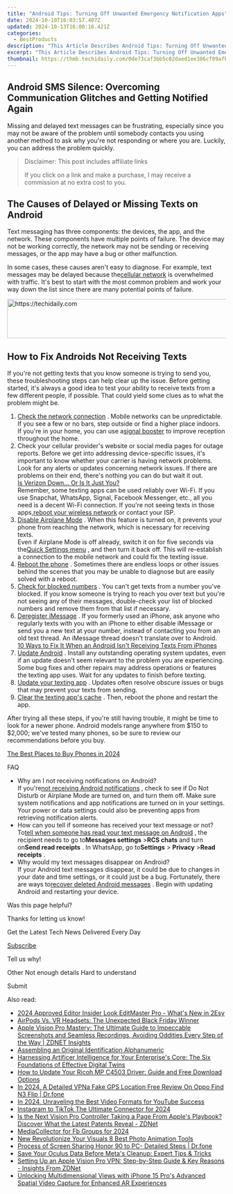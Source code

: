 ```yaml
---
title: "Android Tips: Turning Off Unwanted Emergency Notification Apps"
date: 2024-10-10T16:03:57.407Z
updated: 2024-10-13T16:00:16.421Z
categories:
  - BestProducts
description: "This Article Describes Android Tips: Turning Off Unwanted Emergency Notification Apps"
excerpt: "This Article Describes Android Tips: Turning Off Unwanted Emergency Notification Apps"
thumbnail: https://thmb.techidaily.com/0de73caf3bb5c02daed1ee386cf09afb53bbd23f4ce1afea7cdc9e81385d2297.jpg
---
```


## Android SMS Silence: Overcoming Communication Glitches and Getting Notified Again
 Missing and delayed text messages can be frustrating, especially since you may not be aware of the problem until somebody contacts you using another method to ask why you're not responding or where you are. Luckily, you can address the problem quickly.

>  Disclaimer: This post includes affiliate links
>
>  If you click on a link and make a purchase, I may receive a commission at no extra cost to you.
>

## The Causes of Delayed or Missing Texts on Android

 Text messaging has three components: the devices, the app, and the network. These components have multiple points of failure. The device may not be working correctly, the network may not be sending or receiving messages, or the app may have a bug or other malfunction.

 In some cases, these causes aren't easy to diagnose. For example, text messages may be delayed because the[cellular network](https://www.lifewire.com/how-does-a-mobile-network-work-2373338) is overwhelmed with traffic. It's best to start with the most common problem and work your way down the list since there are many potential points of failure.

<!-- affiliate ads begin -->
<a href="https://appsumo.8odi.net/c/5597632/2151872/7443" target="_top" id="2151872">
  <img src="//a.impactradius-go.com/display-ad/7443-2151872" border="0" alt="https://techidaily.com" width="728" height="90"/>
</a>
<img height="0" width="0" src="https://appsumo.8odi.net/i/5597632/2151872/7443" style="position:absolute;visibility:hidden;" border="0" />
<!-- affiliate ads end -->

## How to Fix Androids Not Receiving Texts

 If you're not getting texts that you know someone is trying to send you, these troubleshooting steps can help clear up the issue. Before getting started, it's always a good idea to test your ability to receive texts from a few different people, if possible. That could yield some clues as to what the problem might be.

1. [Check the network connection](https://www.lifewire.com/check-network-connection-status-of-wireless-devices-818268) . Mobile networks can be unpredictable. If you see a few or no bars, step outside or find a higher place indoors. If you're in your home, you can use a[signal booster](https://www.lifewire.com/cell-phone-signal-boosters-4148146) to improve reception throughout the home.
2. Check your cellular provider's website or social media pages for outage reports. Before we get into addressing device-specific issues, it's important to know whether your carrier is having network problems.  
 Look for any alerts or updates concerning network issues. If there are problems on their end, there's nothing you can do but wait it out.  
[Is Verizon Down... Or Is It Just You?](https://www.lifewire.com/is-verizon-down-or-is-it-just-you-5069423)  
 Remember, some texting apps can be used reliably over Wi-Fi. If you use Snapchat, WhatsApp, Signal, Facebook Messenger, etc., all you need is a decent Wi-Fi connection. If you're not seeing texts in those apps,[reboot your wireless network](https://www.lifewire.com/how-to-properly-restart-a-router-modem-2624570) or contact your ISP.
3. [Disable Airplane Mode](https://www.lifewire.com/turn-airplane-mode-on-or-off-on-android-5212172) . When this feature is turned on, it prevents your phone from reaching the network, which is necessary for receiving texts.  
 Even if Airplane Mode is off already, switch it on for five seconds via the[Quick Settings menu](https://www.lifewire.com/quick-settings-menu-android-4121299) , and then turn it back off. This will re-establish a connection to the mobile network and could fix the texting issue.
4. [Reboot the phone](https://www.lifewire.com/reboot-android-smartphone-or-tablet-4127180) . Sometimes there are endless loops or other issues behind the scenes that you may be unable to diagnose but are easily solved with a reboot.
5. [Check for blocked numbers](https://www.lifewire.com/how-to-unblock-a-number-android-phone-4161082) . You can't get texts from a number you've blocked. If you know someone is trying to reach you over text but you're not seeing any of their messages, double-check your list of blocked numbers and remove them from that list if necessary.
6. [Deregister iMessage](https://www.lifewire.com/fix-the-imessage-android-bug-with-this-free-tool-1999583) . If you formerly used an iPhone, ask anyone who regularly texts with you with an iPhone to either disable iMessage or send you a new text at your number, instead of contacting you from an old text thread. An iMessage thread doesn't translate over to Android.  
[10 Ways to Fix It When an Android Isn't Receiving Texts From iPhones](https://www.lifewire.com/fix-android-not-receiving-texts-from-iphone-7105489)
7. [Update Android](https://www.lifewire.com/update-your-android-os-121662) . Install any outstanding operating system updates, even if an update doesn't seem relevant to the problem you are experiencing. Some bug fixes and other repairs may address operations or features the texting app uses. Wait for any updates to finish before texting.
8. [Update your texting app](https://www.lifewire.com/update-apps-on-android-7106106) . Updates often resolve obscure issues or bugs that may prevent your texts from sending.
9. [Clear the texting app's cache](https://www.lifewire.com/clear-cache-android-4157780) . Then, reboot the phone and restart the app.

 After trying all these steps, if you're still having trouble, it might be time to look for a newer phone. Android models range anywhere from $150 to $2,000; we've tested many phones, so be sure to review our recommendations before you buy.  

[The Best Places to Buy Phones in 2024](https://www.lifewire.com/best-places-to-buy-cell-phones-580000)

 FAQ

* Why am I not receiving notifications on Android?  
 If you're[not receiving Android notifications](https://www.lifewire.com/how-to-fix-it-when-notifications-are-not-showing-up-on-android-5191032) , check to see if Do Not Disturb or Airplane Mode are turned on, and turn them off. Make sure system notifications and app notifications are turned on in your settings. Your power or data settings could also be preventing apps from retrieving notification alerts.
* How can you tell if someone has received your text message or not?  
 To[tell when someone has read your text message on Android](https://www.lifewire.com/read-my-text-message-4148206) , the recipient needs to go to**Messages settings** \>**RCS chats** and turn on**Send read receipts** . In WhatsApp, go to**Settings** \> **Privacy** \>**Read receipts** .
* Why would my text messages disappear on Android?  
 If your Android text messages disappear, it could be due to changes in your date and time settings, or it could just be a bug. Fortunately, there are ways to[recover deleted Android messages](https://www.lifewire.com/recover-deleted-texts-on-android-4174108) . Begin with updating Android and restarting your device.

Was this page helpful?

Thanks for letting us know!

 Get the Latest Tech News Delivered Every Day

[Subscribe](https://www.lifewire.com/#)

Tell us why!

 Other  Not enough details  Hard to understand

 Submit

<ins class="adsbygoogle"
     style="display:block"
     data-ad-format="autorelaxed"
     data-ad-client="ca-pub-7571918770474297"
     data-ad-slot="1223367746"></ins>

<ins class="adsbygoogle"
     style="display:block"
     data-ad-client="ca-pub-7571918770474297"
     data-ad-slot="8358498916"
     data-ad-format="auto"
     data-full-width-responsive="true"></ins>

<span class="atpl-alsoreadstyle">Also read:</span>
<div><ul>
<li><a href="https://vp-tips.techidaily.com/2024-approved-editor-insider-look-editmaster-pro-whats-new-in-2esy/"><u>2024 Approved Editor Insider Look EditMaster Pro - What's New in 2Esy</u></a></li>
<li><a href="https://technical-tips.techidaily.com/airpods-vs-vr-headsets-the-unexpected-black-friday-winner/"><u>AirPods Vs. VR Headsets: The Unexpected Black Friday Winner</u></a></li>
<li><a href="https://technical-tips.techidaily.com/apple-vision-pro-mastery-the-ultimate-guide-to-impeccable-screenshots-and-seamless-recordings-avoiding-oddities-every-step-of-the-way-zdnet-insights/"><u>Apple Vision Pro Mastery: The Ultimate Guide to Impeccable Screenshots and Seamless Recordings, Avoiding Oddities Every Step of the Way | ZDNET Insights</u></a></li>
<li><a href="https://tiktok-videos.techidaily.com/assembling-an-original-identification-alphanumeric/"><u>Assembling an Original Identification Alphanumeric</u></a></li>
<li><a href="https://technical-tips.techidaily.com/harnessing-artificer-intelligence-for-your-enterprises-core-the-six-foundations-of-effective-digital-twins/"><u>Harnessing Artificer Intelligence for Your Enterprise's Core: The Six Foundations of Effective Digital Twins</u></a></li>
<li><a href="https://win-amazing.techidaily.com/how-to-update-your-ricoh-mp-c4503-driver-guide-and-free-download-options/"><u>How to Update Your Ricoh MP C4503 Driver: Guide and Free Download Options</u></a></li>
<li><a href="https://fake-location.techidaily.com/in-2024-a-detailed-vpna-fake-gps-location-free-review-on-oppo-find-n3-flip-drfone-by-drfone-virtual-android/"><u>In 2024, A Detailed VPNa Fake GPS Location Free Review On Oppo Find N3 Flip | Dr.fone</u></a></li>
<li><a href="https://youtube-zero.techidaily.com/24-unraveling-the-best-video-formats-for-youtube-success/"><u>In 2024, Unraveling the Best Video Formats for YouTube Success</u></a></li>
<li><a href="https://extra-approaches.techidaily.com/instagram-to-tiktok-the-ultimate-connector-for-2024/"><u>Instagram to TikTok The Ultimate Connector for 2024</u></a></li>
<li><a href="https://technical-tips.techidaily.com/is-the-next-vision-pro-controller-taking-a-page-from-apples-playbook-discover-what-the-latest-patents-reveal-zdnet/"><u>Is the Next Vision Pro Controller Taking a Page From Apple's Playbook? Discover What the Latest Patents Reveal - ZDNet</u></a></li>
<li><a href="https://facebook-clips.techidaily.com/mediacollector-for-fb-groups-for-2024/"><u>MediaCollector for Fb Groups for 2024</u></a></li>
<li><a href="https://video-content-creator.techidaily.com/new-revolutionize-your-visuals-8-best-photo-animation-tools/"><u>New Revolutionize Your Visuals 8 Best Photo Animation Tools</u></a></li>
<li><a href="https://screen-mirror.techidaily.com/process-of-screen-sharing-honor-90-to-pc-detailed-steps-drfone-by-drfone-android/"><u>Process of Screen Sharing Honor 90 to PC- Detailed Steps | Dr.fone</u></a></li>
<li><a href="https://technical-tips.techidaily.com/save-your-oculus-data-before-metas-cleanup-expert-tips-and-tricks/"><u>Save Your Oculus Data Before Meta's Cleanup: Expert Tips & Tricks</u></a></li>
<li><a href="https://technical-tips.techidaily.com/setting-up-an-apple-vision-pro-vpn-step-by-step-guide-and-key-reasons-insights-from-zdnet/"><u>Setting Up an Apple Vision Pro VPN: Step-by-Step Guide & Key Reasons - Insights From ZDNet</u></a></li>
<li><a href="https://technical-tips.techidaily.com/unlocking-multidimensional-views-with-iphone-15-pros-advanced-spatial-video-capture-for-enhanced-ar-experiences/"><u>Unlocking Multidimensional Views with iPhone 15 Pro's Advanced Spatial Video Capture for Enhanced AR Experiences</u></a></li>
</ul></div>

